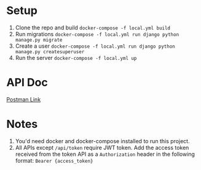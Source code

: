 # Setup
1. Clone the repo and build `docker-compose -f local.yml build`
2. Run migrations `docker-compose -f local.yml run django python manage.py migrate`
3. Create a user `docker-compose -f local.yml run django python manage.py createsuperuser`
4. Run the server `docker-compose -f local.yml up`

# API Doc
[Postman Link](https://www.getpostman.com/collections/faa2609057132574f0fb)

# Notes
1. You'd need docker and docker-compose installed to run this project.
2. All APIs except `/api/token` require JWT token. Add the access token received from the token API as a `Authorization` header in the following format: `Bearer {access_token}`
